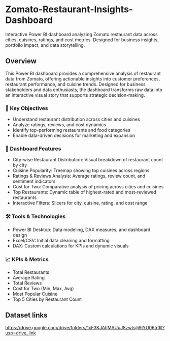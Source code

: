 # Zomato-Restaurant-Insights-Dashboard
Interactive Power BI dashboard analyzing Zomato restaurant data across cities, cuisines, ratings, and cost metrics. Designed for business insights, portfolio impact, and data storytelling.

## Overview
This Power BI dashboard provides a comprehensive analysis of restaurant data from Zomato, offering actionable insights into customer preferences, restaurant performance, and cuisine trends. Designed for business stakeholders and data enthusiasts, the dashboard transforms raw data into an interactive visual story that supports strategic decision-making.

### 🧠 Key Objectives
- Understand restaurant distribution across cities and cuisines
- Analyze ratings, reviews, and cost dynamics
- Identify top-performing restaurants and food categories
- Enable data-driven decisions for marketing and expansion

### 📌 Dashboard Features
- City-wise Restaurant Distribution: Visual breakdown of restaurant count by city
- Cuisine Popularity: Treemap showing top cuisines across regions
- Ratings & Reviews Analysis: Average ratings, review count, and sentiment indicators
- Cost for Two: Comparative analysis of pricing across cities and cuisines
- Top Restaurants: Dynamic table of highest-rated and most-reviewed restaurants
- Interactive Filters: Slicers for city, cuisine, rating, and cost range

### 🛠️ Tools & Technologies
- Power BI Desktop: Data modeling, DAX measures, and dashboard design
- Excel/CSV: Initial data cleaning and formatting
- DAX: Custom calculations for KPIs and dynamic visuals

### 📈 KPIs & Metrics
- Total Restaurants
- Average Rating
- Total Reviews
- Cost for Two (Min, Max, Avg)
- Most Popular Cuisine
- Top 5 Cities by Restaurant Count

## Dataset links
https://drive.google.com/drive/folders/1xF3KJAtjMAUuJ8zwtsjlj9IYU06tn1ll?usp=drive_link


